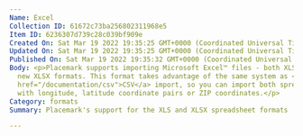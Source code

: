 ```yaml
---
Name: Excel
Collection ID: 61672c73ba256802311968e5
Item ID: 6236307d739c28c039bf909e
Created On: Sat Mar 19 2022 19:35:25 GMT+0000 (Coordinated Universal Time)
Updated On: Sat Mar 19 2022 19:35:25 GMT+0000 (Coordinated Universal Time)
Published On: Sat Mar 19 2022 19:35:32 GMT+0000 (Coordinated Universal Time)
Body: <p>Placemark supports importing Microsoft Excel™️ files - both XLS and the
  new XLSX formats. This format takes advantage of the same system as <a
  href="/documentation/csv">CSV</a> import, so you can import both spreadsheets
  with longitude, latitude coordinate pairs or ZIP coordinates.</p>
Category: formats
Summary: Placemark's support for the XLS and XLSX spreadsheet formats

---
```


